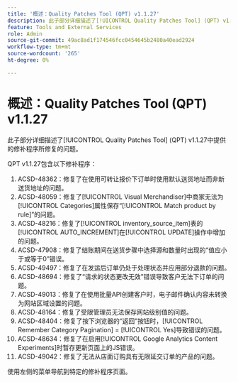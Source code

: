 ```yaml
---
title: '概述：Quality Patches Tool (QPT) v1.1.27'
description: 此子部分详细描述了[!UICONTROL Quality Patches Tool] (QPT) v1.1.27中提供的修补程序所修复的问题。
feature: Tools and External Services
role: Admin
source-git-commit: 49ac8ad1f174546fcc0454645b2480a40ead2924
workflow-type: tm+mt
source-wordcount: '265'
ht-degree: 0%

---
```


# 概述：Quality Patches Tool (QPT) v1.1.27

此子部分详细描述了[!UICONTROL Quality Patches Tool] (QPT) v1.1.27中提供的修补程序所修复的问题。

QPT v1.1.27包含以下修补程序：

1. ACSD-48362：修复了在使用可转让报价下订单时使用默认送货地址而非新送货地址的问题。
1. ACSD-48059：修复了[!UICONTROL Visual Merchandiser]中商家无法为[!UICONTROL Categories]属性保存“[!UICONTROL Match product by rule]”的问题。
1. ACSD-48216：修复了[!UICONTROL inventory_source_item]表的[!UICONTROL AUTO_INCREMENT]在[!UICONTROL UPDATE]操作中增加的问题。
1. ACSD-47908：修复了结账期间在送货步骤中选择源和数量时出现的“值应小于或等于0”错误。
1. ACSD-49497：修复了在发运后订单仍处于处理状态并应用部分退款的问题。
1. ACSD-48694：修复了“请求的状态更改无效”错误导致客户无法下订单的问题。
1. ACSD-49013：修复了在使用批量API创建客户时，电子邮件确认内容未转换为网站区域设置的问题。
1. ACSD-48164：修复了受限管理员无法保存网站级别值的问题。
1. ACSD-48404：修复了按下浏览器的“返回”按钮时，[!UICONTROL Remember Category Pagination] = [!UICONTROL Yes]导致错误的问题。
1. ACSD-48634：修复了在启用[!UICONTROL Google Analytics Content Experiments]时暂存更新页面上的JS错误。
1. ACSD-49042：修复了无法从店面订购具有无限延交订单的产品的问题。

使用左侧的菜单导航到特定的修补程序页面。
